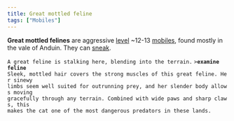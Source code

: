 ```yaml
---
title: Great mottled feline
tags: ["Mobiles"]
---
```

**Great mottled felines** are aggressive [level](level "wikilink")
~12-13 [mobiles](mobile "wikilink"), found mostly in the vale of Anduin.
They can [sneak](sneak "wikilink").

`A great feline is stalking here, blending into the terrain.`
`>`**`examine feline`**
`Sleek, mottled hair covers the strong muscles of this great feline. Her sinewy`
`limbs seem well suited for outrunning prey, and her slender body allows moving`
`gracefully through any terrain. Combined with wide paws and sharp claws, this`
`makes the cat one of the most dangerous predators in these lands.`
